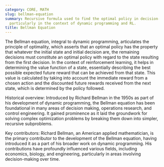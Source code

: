 ```yaml
---
category: CORE, MATH
slug: bellman-equation
summary: Recursive formula used to find the optimal policy in decision-making processes,
  particularly in the context of dynamic programming and RL.
title: Bellman Equation
---
```


The Bellman equation, integral to dynamic programming, articulates the principle of optimality, which asserts that an optimal policy has the property that whatever the initial state and initial decision are, the remaining decisions must constitute an optimal policy with regard to the state resulting from the first decision. In the context of reinforcement learning, it helps in determining the value function of a state, essentially describing the best possible expected future reward that can be achieved from that state. This value is calculated by taking into account the immediate reward from a chosen action and the discounted future rewards received from the next state, which is determined by the policy followed.

Historical overview: Introduced by Richard Bellman in the 1950s as part of his development of dynamic programming, the Bellman equation has been foundational in many areas of decision making, operations research, and control engineering. It gained prominence as it laid the groundwork for solving complex optimization problems by breaking them down into simpler, recursive subproblems.

Key contributors: Richard Bellman, an American applied mathematician, is the primary contributor to the development of the Bellman equation, having introduced it as a part of his broader work on dynamic programming. His contributions have profoundly influenced various fields, including economics, biology, and engineering, particularly in areas involving decision-making over time.